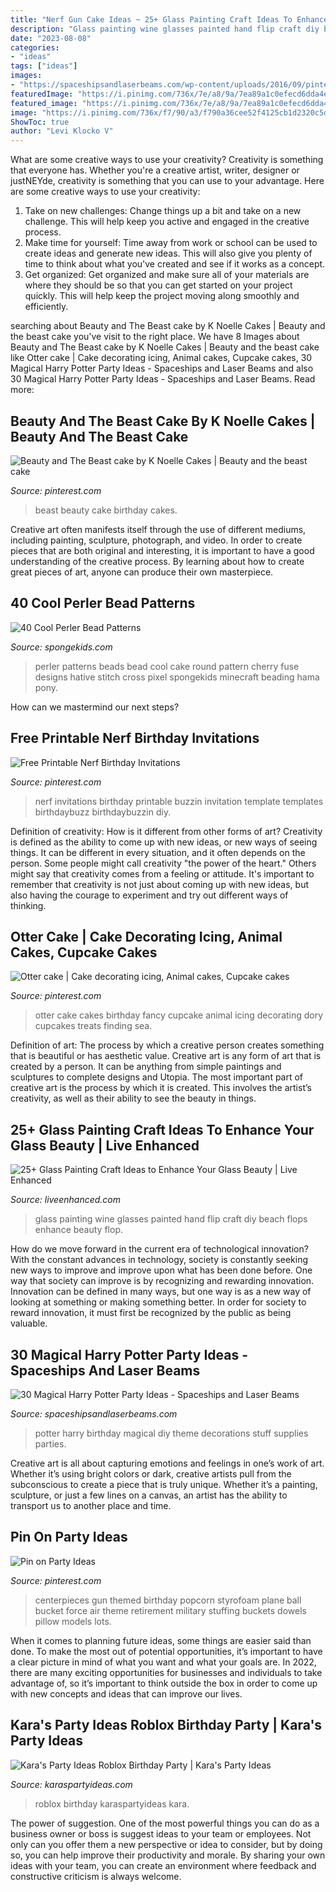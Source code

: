 ```yaml
---
title: "Nerf Gun Cake Ideas ~ 25+ Glass Painting Craft Ideas To Enhance Your Glass Beauty"
description: "Glass painting wine glasses painted hand flip craft diy beach flops enhance beauty flop"
date: "2023-08-08"
categories:
- "ideas"
tags: ["ideas"]
images:
- "https://spaceshipsandlaserbeams.com/wp-content/uploads/2016/09/pinterest-harry-potter-birthday-party-ideas-307x930.jpg"
featuredImage: "https://i.pinimg.com/736x/7e/a8/9a/7ea89a1c0efecd6dda4ecc24ae073c73.jpg"
featured_image: "https://i.pinimg.com/736x/7e/a8/9a/7ea89a1c0efecd6dda4ecc24ae073c73.jpg"
image: "https://i.pinimg.com/736x/f7/90/a3/f790a36cee52f4125cb1d2320c5d630c.jpg?b=t"
ShowToc: true
author: "Levi Klocko V"
---
```



What are some creative ways to use your creativity?
Creativity is something that everyone has. Whether you're a creative artist, writer, designer or justNEYde, creativity is something that you can use to your advantage. Here are some creative ways to use your creativity: 
1. Take on new challenges: Change things up a bit and take on a new challenge. This will help keep you active and engaged in the creative process. 
2. Make time for yourself: Time away from work or school can be used to create ideas and generate new ideas. This will also give you plenty of time to think about what you've created and see if it works as a concept. 
3. Get organized: Get organized and make sure all of your materials are where they should be so that you can get started on your project quickly. This will help keep the project moving along smoothly and efficiently. 

	

		
searching about Beauty and The Beast cake by K Noelle Cakes | Beauty and the beast cake you've visit to the right place. We have 8 Images about Beauty and The Beast cake by K Noelle Cakes | Beauty and the beast cake like Otter cake | Cake decorating icing, Animal cakes, Cupcake cakes, 30 Magical Harry Potter Party Ideas - Spaceships and Laser Beams and also 30 Magical Harry Potter Party Ideas - Spaceships and Laser Beams. Read more:
		
    
## Beauty And The Beast Cake By K Noelle Cakes | Beauty And The Beast Cake

<img loading=lazy src="https://i.pinimg.com/736x/7e/a8/9a/7ea89a1c0efecd6dda4ecc24ae073c73.jpg" onerror="this.onerror=null;this.src='https://tse3.mm.bing.net/th?id=OIP.C3pdDtMyYSrZCrqRJKgQ9AHaLD&amp;pid=15.1';" alt="Beauty and The Beast cake by K Noelle Cakes | Beauty and the beast cake">

_Source: pinterest.com_

>beast beauty cake birthday cakes. 

	

Creative art often manifests itself through the use of different mediums, including painting, sculpture, photograph, and video. In order to create pieces that are both original and interesting, it is important to have a good understanding of the creative process. By learning about how to create great pieces of art, anyone can produce their own masterpiece.

    
## 40 Cool Perler Bead Patterns

<img loading=lazy src="http://spongekids.com/wp-content/uploads/2014/04/perler-beads-patterns/32-round-cake-and-cherry-cake.png" onerror="this.onerror=null;this.src='https://tse1.mm.bing.net/th?id=OIP.0dRTlTrvqhraluMZmkC9CQHaHa&amp;pid=15.1';" alt="40 Cool Perler Bead Patterns">

_Source: spongekids.com_

>perler patterns beads bead cool cake round pattern cherry fuse designs hative stitch cross pixel spongekids minecraft beading hama pony. 

	

How can we mastermind our next steps?

    
## Free Printable Nerf Birthday Invitations

<img loading=lazy src="https://i.pinimg.com/736x/f7/90/a3/f790a36cee52f4125cb1d2320c5d630c.jpg?b=t" onerror="this.onerror=null;this.src='https://tse1.mm.bing.net/th?id=OIP.smSSRfF0-9a-jvWPRIF6IQAAAA&amp;pid=15.1';" alt="Free Printable Nerf Birthday Invitations">

_Source: pinterest.com_

>nerf invitations birthday printable buzzin invitation template templates birthdaybuzz birthdaybuzzin diy. 

	

Definition of creativity: How is it different from other forms of art?
Creativity is defined as the ability to come up with new ideas, or new ways of seeing things. It can be different in every situation, and it often depends on the person. Some people might call creativity "the power of the heart." Others might say that creativity comes from a feeling or attitude. It's important to remember that creativity is not just about coming up with new ideas, but also having the courage to experiment and try out different ways of thinking.

    
## Otter Cake | Cake Decorating Icing, Animal Cakes, Cupcake Cakes

<img loading=lazy src="https://i.pinimg.com/originals/c4/6f/fd/c46ffd69ee936e132380ddcdbee040b5.jpg" onerror="this.onerror=null;this.src='https://tse4.mm.bing.net/th?id=OIP.WXXINhtxYa078RmEegJhhwHaJ4&amp;pid=15.1';" alt="Otter cake | Cake decorating icing, Animal cakes, Cupcake cakes">

_Source: pinterest.com_

>otter cake cakes birthday fancy cupcake animal icing decorating dory cupcakes treats finding sea. 

	

Definition of art: The process by which a creative person creates something that is beautiful or has aesthetic value.
Creative art is any form of art that is created by a person. It can be anything from simple paintings and sculptures to complete designs and Utopia. The most important part of creative art is the process by which it is created. This involves the artist’s creativity, as well as their ability to see the beauty in things.

    
## 25+ Glass Painting Craft Ideas To Enhance Your Glass Beauty | Live Enhanced

<img loading=lazy src="http://www.liveenhanced.com/wp-content/uploads/2018/02/glass-painting-ideas-27.jpg" onerror="this.onerror=null;this.src='https://tse4.mm.bing.net/th?id=OIP.xjE7BqIqSCGjMARO9ShQOwHaHa&amp;pid=15.1';" alt="25+ Glass Painting Craft Ideas to Enhance Your Glass Beauty | Live Enhanced">

_Source: liveenhanced.com_

>glass painting wine glasses painted hand flip craft diy beach flops enhance beauty flop. 

	

How do we move forward in the current era of technological innovation? With the constant advances in technology, society is constantly seeking new ways to improve and improve upon what has been done before. One way that society can improve is by recognizing and rewarding innovation. Innovation can be defined in many ways, but one way is as a new way of looking at something or making something better. In order for society to reward innovation, it must first be recognized by the public as being valuable.

    
## 30 Magical Harry Potter Party Ideas - Spaceships And Laser Beams

<img loading=lazy src="https://spaceshipsandlaserbeams.com/wp-content/uploads/2016/09/pinterest-harry-potter-birthday-party-ideas-307x930.jpg" onerror="this.onerror=null;this.src='https://tse2.mm.bing.net/th?id=OIP.PwiBnnE-n_CRvlAYpVLvwwAAAA&amp;pid=15.1';" alt="30 Magical Harry Potter Party Ideas - Spaceships and Laser Beams">

_Source: spaceshipsandlaserbeams.com_

>potter harry birthday magical diy theme decorations stuff supplies parties. 

	

Creative art is all about capturing emotions and feelings in one’s work of art. Whether it’s using bright colors or dark, creative artists pull from the subconscious to create a piece that is truly unique. Whether it’s a painting, sculpture, or just a few lines on a canvas, an artist has the ability to transport us to another place and time.

    
## Pin On Party Ideas

<img loading=lazy src="https://i.pinimg.com/736x/af/3f/e5/af3fe5ec410a1e6e5a76567ae274ba13--party-centerpieces-air-force-centerpieces.jpg" onerror="this.onerror=null;this.src='https://tse2.mm.bing.net/th?id=OIP.9Xtk-MSSKuYOKqwny8uXNgHaHa&amp;pid=15.1';" alt="Pin on Party Ideas">

_Source: pinterest.com_

>centerpieces gun themed birthday popcorn styrofoam plane ball bucket force air theme retirement military stuffing buckets dowels pillow models lots. 

	

When it comes to planning future ideas, some things are easier said than done. To make the most out of potential opportunities, it’s important to have a clear picture in mind of what you want and what your goals are. In 2022, there are many exciting opportunities for businesses and individuals to take advantage of, so it’s important to think outside the box in order to come up with new concepts and ideas that can improve our lives.

    
## Kara&#039;s Party Ideas Roblox Birthday Party | Kara&#039;s Party Ideas

<img loading=lazy src="https://karaspartyideas.com/wp-content/uploads/2020/08/roblox8.jpg" onerror="this.onerror=null;this.src='https://tse1.mm.bing.net/th?id=OIP.XQWjt6TKSvIlfZXcSAW4tAHaLH&amp;pid=15.1';" alt="Kara&#039;s Party Ideas Roblox Birthday Party | Kara&#039;s Party Ideas">

_Source: karaspartyideas.com_

>roblox birthday karaspartyideas kara. 

	

The power of suggestion.
One of the most powerful things you can do as a business owner or boss is suggest ideas to your team or employees. Not only can you offer them a new perspective or idea to consider, but by doing so, you can help improve their productivity and morale. By sharing your own ideas with your team, you can create an environment where feedback and constructive criticism is always welcome.

